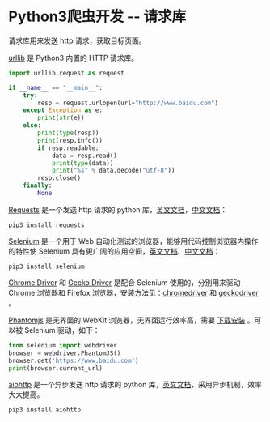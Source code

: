 # Python3爬虫开发 -- 请求库

请求库用来发送 http 请求，获取目标页面。

[urllib](https://docs.python.org/3/library/urllib.html) 是 Python3 内置的 HTTP 请求库。

```python
import urllib.request as request

if __name__ == "__main__":
    try:
        resp = request.urlopen(url="http://www.baidu.com")
    except Exception as e:
        print(str(e))
    else:
        print(type(resp))
        print(resp.info())
        if resp.readable:
            data = resp.read()
            print(type(data))
            print("%s" % data.decode("utf-8"))
        resp.close()
    finally:
        None
```

[Requests](https://github.com/requests/requests) 是一个发送 http 请求的 python 库，[英文文档](https://2.python-requests.org/en/master/)，[中文文档](http://2.python-requests.org/zh_CN/latest/)：

	pip3 install requests

[Selenium](https://github.com/SeleniumHQ/selenium/tree/master/py) 是一个用于 Web 自动化测试的浏览器，能够用代码控制浏览器内操作的特性使 Selenium 具有更广阔的应用空间，[英文文档](https://selenium-python.readthedocs.io/)、[中文文档](https://selenium-python-zh.readthedocs.io/en/latest/)：

	pip3 install selenium

[Chrome Driver](https://sites.google.com/a/chromium.org/chromedriver) 和 [Gecko Driver](https://github.com/mozilla/geckodriver) 是配合 Selenium 使用的，分别用来驱动 Chrome 浏览器和 Firefox 浏览器，安装方法见：[chromedriver](https://cuiqingcai.com/5135.html) 和 [geckodriver](https://cuiqingcai.com/5153.html) 。

[Phantomjs](http://phantomjs.org) 是无界面的 WebKit 浏览器，无界面运行效率高，需要 [下载安装](https://phantomjs.org/download.html) 。可以被 Selenium 驱动，如下：

```python
from selenium import webdriver
browser = webdriver.PhantomJS()
browser.get('https://www.baidu.com')
print(browser.current_url)
```

[aiohttp](https://github.com/aio-libs/aiohttp) 是一个异步发送 http 请求的 python 库，[英文文档](https://aiohttp.readthedocs.io/en/stable/)，采用异步机制，效率大大提高。

	pip3 install aiohttp
